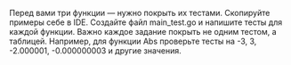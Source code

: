 Перед вами три функции — нужно покрыть их тестами.
Скопируйте примеры себе в IDE. 
Создайте файл main_test.go и напишите тесты для каждой функции. 
Важно каждое задание покрыть не одним тестом, а таблицей. 
Например, для функции Abs проверьте тесты на -3, 3, -2.000001, -0.000000003 и другие значения.